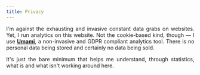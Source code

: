 ```yaml
---
title: Privacy
---
```

<p style="text-align:justify;">I'm against the exhausting and invasive constant data grabs on websites. Yet, I run analytics on this website. Not the cookie-based kind, though — I use <a href="https://umami.is"><b>Umami</b></a>, a non-invasive and GDPR compliant analytics tool. There is no personal data being stored and certainly no data being sold.</p>

<p style="text-align:justify;">It's just the bare minimum that helps me understand, through statistics, what is and what isn't working around here.</p>
